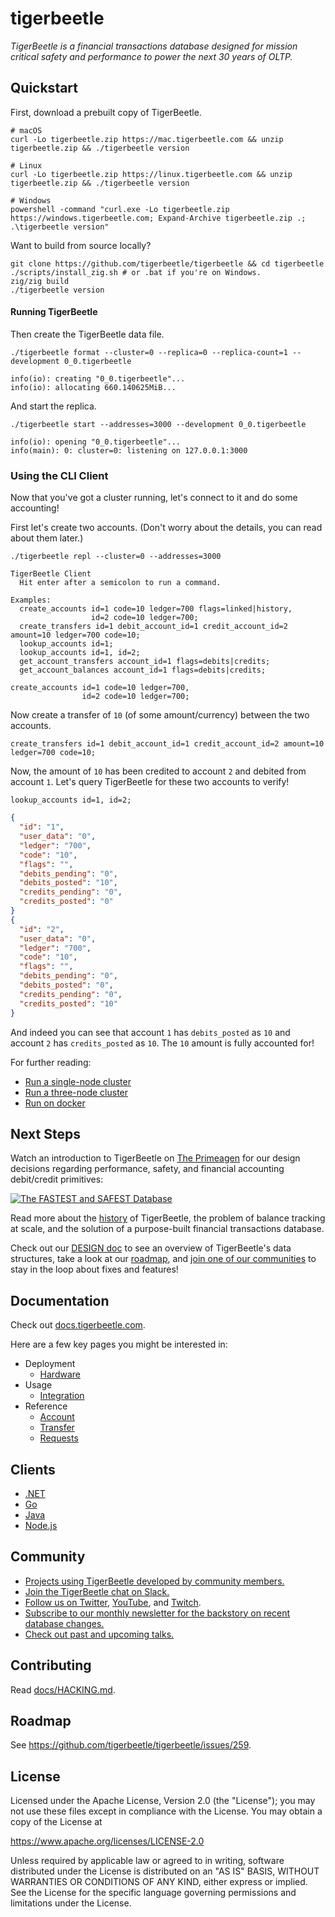 # tigerbeetle

*TigerBeetle is a financial transactions database designed for mission critical safety and performance to power the next 30 years of OLTP.*

## Quickstart

First, download a prebuilt copy of TigerBeetle.

```console
# macOS
curl -Lo tigerbeetle.zip https://mac.tigerbeetle.com && unzip tigerbeetle.zip && ./tigerbeetle version

# Linux
curl -Lo tigerbeetle.zip https://linux.tigerbeetle.com && unzip tigerbeetle.zip && ./tigerbeetle version

# Windows
powershell -command "curl.exe -Lo tigerbeetle.zip https://windows.tigerbeetle.com; Expand-Archive tigerbeetle.zip .; .\tigerbeetle version"
```

Want to build from source locally?

```console
git clone https://github.com/tigerbeetle/tigerbeetle && cd tigerbeetle
./scripts/install_zig.sh # or .bat if you're on Windows.
zig/zig build
./tigerbeetle version
```

#### Running TigerBeetle

Then create the TigerBeetle data file.

```console
./tigerbeetle format --cluster=0 --replica=0 --replica-count=1 --development 0_0.tigerbeetle
```
```console
info(io): creating "0_0.tigerbeetle"...
info(io): allocating 660.140625MiB...
```

And start the replica.

```console
./tigerbeetle start --addresses=3000 --development 0_0.tigerbeetle
```
```console
info(io): opening "0_0.tigerbeetle"...
info(main): 0: cluster=0: listening on 127.0.0.1:3000
```

### Using the CLI Client

Now that you've got a cluster running, let's connect to it and do some
accounting!

First let's create two accounts. (Don't worry about the details, you
can read about them later.)

```console
./tigerbeetle repl --cluster=0 --addresses=3000
```
```console
TigerBeetle Client
  Hit enter after a semicolon to run a command.

Examples:
  create_accounts id=1 code=10 ledger=700 flags=linked|history,
                  id=2 code=10 ledger=700;
  create_transfers id=1 debit_account_id=1 credit_account_id=2 amount=10 ledger=700 code=10;
  lookup_accounts id=1;
  lookup_accounts id=1, id=2;
  get_account_transfers account_id=1 flags=debits|credits;
  get_account_balances account_id=1 flags=debits|credits;
```
```console
create_accounts id=1 code=10 ledger=700,
                id=2 code=10 ledger=700;
```

Now create a transfer of `10` (of some amount/currency) between the two accounts.

```console
create_transfers id=1 debit_account_id=1 credit_account_id=2 amount=10 ledger=700 code=10;
```

Now, the amount of `10` has been credited to account `2` and debited
from account `1`. Let's query TigerBeetle for these two accounts to
verify!

```console
lookup_accounts id=1, id=2;
```
```json
{
  "id": "1",
  "user_data": "0",
  "ledger": "700",
  "code": "10",
  "flags": "",
  "debits_pending": "0",
  "debits_posted": "10",
  "credits_pending": "0",
  "credits_posted": "0"
}
{
  "id": "2",
  "user_data": "0",
  "ledger": "700",
  "code": "10",
  "flags": "",
  "debits_pending": "0",
  "debits_posted": "0",
  "credits_pending": "0",
  "credits_posted": "10"
}
```

And indeed you can see that account `1` has `debits_posted` as `10`
and account `2` has `credits_posted` as `10`. The `10` amount is fully
accounted for!

For further reading:
* [Run a single-node cluster](https://docs.tigerbeetle.com/quick-start)
* [Run a three-node cluster](https://docs.tigerbeetle.com/quick-start/#optional-run-a-multi-node-cluster)
* [Run on docker](https://docs.tigerbeetle.com/operating/docker)

## Next Steps

Watch an introduction to TigerBeetle on [The Primeagen](https://www.youtube.com/watch?v=sC1B3d9C_sI) for our design
decisions regarding performance, safety, and financial accounting debit/credit
primitives:

[![The FASTEST and SAFEST Database
](https://img.youtube.com/vi/sC1B3d9C_sI/0.jpg)](https://www.youtube.com/watch?v=sC1B3d9C_sI)

Read more about the [history](./docs/about/README.md#history) of TigerBeetle, the
problem of balance tracking at scale, and the solution of a
purpose-built financial transactions database.

Check out our [DESIGN doc](./docs/DESIGN.md) to see an overview of
TigerBeetle's data structures, take a look at our
[roadmap](https://github.com/tigerbeetle/tigerbeetle/issues/259), and
[join one of our communities](#Community) to stay in the loop about
fixes and features!

## Documentation

Check out [docs.tigerbeetle.com](https://docs.tigerbeetle.com/).

Here are a few key pages you might be interested in:

- Deployment
  - [Hardware](https://docs.tigerbeetle.com/deploy/hardware/)
- Usage
  - [Integration](https://docs.tigerbeetle.com/coding/system-architecture)
- Reference
  - [Account](https://docs.tigerbeetle.com/reference/account)
  - [Transfer](https://docs.tigerbeetle.com/reference/transfer)
  - [Requests](https://docs.tigerbeetle.com/reference/requests)

## Clients

* [.NET](https://docs.tigerbeetle.com/clients/dotnet)
* [Go](https://docs.tigerbeetle.com/clients/go)
* [Java](https://docs.tigerbeetle.com/clients/java)
* [Node.js](https://docs.tigerbeetle.com/clients/node)

## Community

* [Projects using TigerBeetle developed by community members.](./docs/COMMUNITY_PROJECTS.md)
* [Join the TigerBeetle chat on Slack.](https://slack.tigerbeetle.com/invite)
* [Follow us on Twitter](https://twitter.com/TigerBeetleDB), [YouTube](https://www.youtube.com/@tigerbeetledb), and [Twitch](https://www.twitch.tv/tigerbeetle).
* [Subscribe to our monthly newsletter for the backstory on recent database changes.](https://mailchi.mp/8e9fa0f36056/subscribe-to-tigerbeetle)
* [Check out past and upcoming talks.](/docs/TALKS.md)

## Contributing

Read [docs/HACKING.md](docs/HACKING.md).

## Roadmap

See https://github.com/tigerbeetle/tigerbeetle/issues/259.

## License
Licensed under the Apache License, Version 2.0 (the "License"); you may not use these files except in compliance with the License. You may obtain a copy of the License at

https://www.apache.org/licenses/LICENSE-2.0

Unless required by applicable law or agreed to in writing, software distributed under the License is distributed on an "AS IS" BASIS, WITHOUT WARRANTIES OR CONDITIONS OF ANY KIND, either express or implied. See the License for the specific language governing permissions and limitations under the License.
